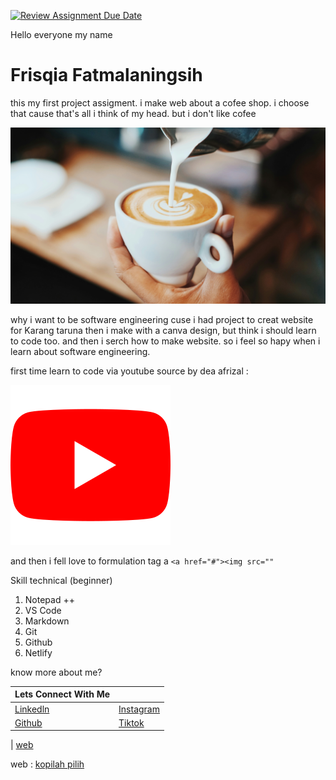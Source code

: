 [![Review Assignment Due Date](https://classroom.github.com/assets/deadline-readme-button-24ddc0f5d75046c5622901739e7c5dd533143b0c8e959d652212380cedb1ea36.svg)](https://classroom.github.com/a/J5s2e_vk)

Hello everyone my name

# Frisqia Fatmalaningsih

this my first project assigment. i make web about a cofee shop. i choose that cause that's all i think of my head. but i don't like cofee

![Kopi](kopi.jpg)

why i want to be software engineering cuse i had project to creat website for Karang taruna then i make with a canva design, but think i should learn to code too. and then i serch how to make website.
so i feel so hapy when i learn about software engineering.

first time learn to code via youtube source by dea afrizal :

[![dea AFrizal](youtube.png)](https://youtube.com/@deaafrizaldea?si=aad68OqjlluogFY/)

and then i fell love to formulation tag a
`<a href="#"><img src=""`

Skill technical (beginner)

1. Notepad ++
2. VS Code
3. Markdown
4. Git
5. Github
6. Netlify

know more about me?

| Lets Connect With Me                                              |                                                   |
| ----------------------------------------------------------------- | ------------------------------------------------- |
| [Linkedln](www.linkedin.com/in/frisqia-fatmalaningsih-3259672210) | [Instagram](https://www.instagram.com/xiaocia__/) |
| [Github](https://github.com/frisqia)                              | [Tiktok](https://www.tiktok.com/@xiaocia__)       |

| [web](https://kopilahpilih-com.netlify.app/)

web : [kopilah pilih](https://kopilahpilih-com.netlify.app/)
